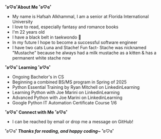 **˚ʚ♡ɞ˚About Me ˚ʚ♡ɞ˚**
* My name is Hafsah Alkhammal, I am a senior at Florida International University
* I love to read, especially fantasy and romance books
* I'm 22 years old
* I have a black belt in taekwondo 🥋
* In my future I hope to become a successful software engineer
* I have two cats Luna and Stache! Fun fact- Stache was nicknamed "Mustache" because he always had a milk mustache as a kitten & has a permanent white stache now

**˚ʚ♡ɞ˚ Learning ˚ʚ♡ɞ˚**
* Ongoing Bachelor's in CS
* Beginning a combined BS/MS program in Spring of 2025
* Python Essential Training by Ryan Mitchell on LinkedinLearning
* Learning Python with Joe Marini on LinkedinLearning
* Advanced Python with Joe Marini on LinkedinLearning
* Google Python IT Automation Certificate Course 1/6

**˚ʚ♡ɞ˚ Connect with Me ˚ʚ♡ɞ˚**
* I can be reached by email or drop me a message on GitHub!

˚ʚ♡ɞ˚ 
***Thanks for reading, and happy coding~***
˚ʚ♡ɞ˚
